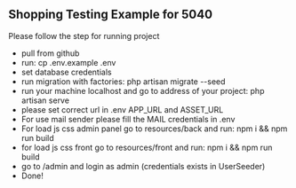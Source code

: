 ## Shopping Testing Example for 5040

Please follow the step for running project

* pull from github
* run: cp .env.example .env
* set database credentials
* run migration with factories: php artisan migrate --seed
* run your machine localhost and go to address of your project: php artisan serve
* please set correct url in .env APP_URL and ASSET_URL
* For use mail sender please fill the MAIL credentials in .env
* For load js css admin panel go to resources/back and run: npm i && npm run build
* for load js css front go to resources/front and run: npm i && npm run build
* go to /admin and login as admin (credentials exists in UserSeeder)
* Done!
